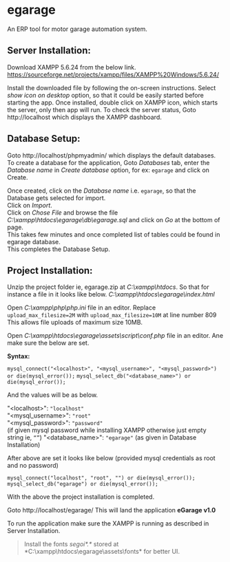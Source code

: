 # egarage
An ERP tool for motor garage automation system.

## Server Installation:
Download XAMPP 5.6.24 from the below link.
https://sourceforge.net/projects/xampp/files/XAMPP%20Windows/5.6.24/

Install the downloaded file by following the on-screen instructions.
Select *show icon on desktop* option, so that it could be easily started before starting the app.
Once installed, double click on XAMPP icon, which starts the server, only then app will run.
To check the server status, Goto http://localhost which displays the XAMPP dashboard.

## Database Setup:
Goto http://localhost/phpmyadmin/ which displays the default databases.
To create a database for the application,
Goto *Databases* tab, enter the *Database name* in *Create database* option, for ex: `egarage`
and click on Create.

Once created, click on the *Database name* i.e. `egarage`, so that the Database gets selected
for import.<br />
Click on *Import*.<br />
Click on *Chose File* and browse the file *C:\xampp\htdocs\egarage\db\egarage.sql* and click on *Go* at the bottom of page.<br />
This takes few minutes and once completed list of tables could be found in egarage database.<br />
This completes the Database Setup.

## Project Installation:
Unzip the project folder ie, egarage.zip at *C:\xampp\htdocs*.
So that for instance a file in it looks like below.
*C:\xampp\htdocs\egarage\index.html*

Open *C:\xampp\php\php.ini* file in an editor.
Replace `upload_max_filesize=2M` with `upload_max_filesize=10M` at line number 809
This allows file uploads of maximum size 10MB.

Open *C:\xampp\htdocs\egarage\assets\script\conf.php* file in an editor.
Ane make sure the below are set.

**Syntax:**

`mysql_connect("<localhost>", "<mysql_username>", "<mysql_password>") or
die(mysql_error());`
`mysql_select_db("<database_name>") or die(mysql_error());`

And the values will be as below.

"&lt;localhost&gt;": `"localhost"`<br />
"<mysql_username>": `"root"`<br />
"<mysql_password>": `"password"`<br />
(if given mysql password while installing XAMPP otherwise just empty string ie, `“”`)
"<database_name>": `"egarage"` (as given in Database Installation)
  
After above are set it looks like below (provided mysql credentials as root and no password)

`mysql_connect("localhost", "root", "") or die(mysql_error());
mysql_select_db("egarage") or die(mysql_error());`

With the above the project installation is completed.

Goto http://localhost/egarage/
This will land the application **eGarage v1.0**

To run the application make sure the XAMPP is running as described in Server Installation.
<br />
> Install the fonts *segoi\*.\** stored at *C:\xampp\htdocs\egarage\assets\fonts\* for better UI.
<br />
